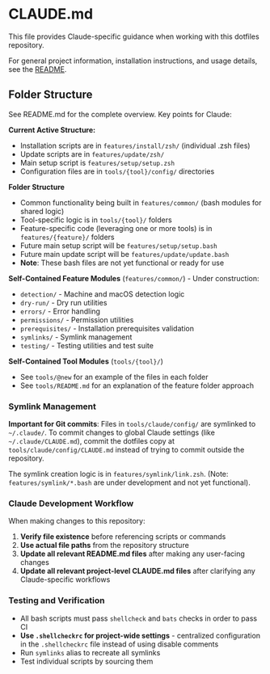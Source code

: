 # CLAUDE.md

This file provides Claude-specific guidance when working with this dotfiles repository.

For general project information, installation instructions, and usage details, see the [README](./README.md).

## Folder Structure

See README.md for the complete overview. Key points for Claude:

**Current Active Structure:**

- Installation scripts are in `features/install/zsh/` (individual .zsh files)
- Update scripts are in `features/update/zsh/`
- Main setup script is `features/setup/setup.zsh`
- Configuration files are in `tools/{tool}/config/` directories

**Folder Structure**

- Common functionality being built in `features/common/` (bash modules for shared logic)
- Tool-specific logic is in `tools/{tool}/` folders
- Feature-specific code (leveraging one or more tools) is in `features/{feature}/` folders
- Future main setup script will be `features/setup/setup.bash`
- Future main update script will be `features/update/update.bash`
- **Note**: These bash files are not yet functional or ready for use

**Self-Contained Feature Modules** (`features/common/`) - Under construction:

- `detection/` - Machine and macOS detection logic
- `dry-run/` - Dry run utilities
- `errors/` - Error handling
- `permissions/` - Permission utilities
- `prerequisites/` - Installation prerequisites validation
- `symlinks/` - Symlink management
- `testing/` - Testing utilities and test suite

**Self-Contained Tool Modules** (`tools/{tool}/`)

- See `tools/@new` for an example of the files in each folder
- See `tools/README.md` for an explanation of the feature folder approach

### Symlink Management

**Important for Git commits**: Files in `tools/claude/config/` are symlinked to `~/.claude/`. To commit changes to global Claude settings (like `~/.claude/CLAUDE.md`), commit the dotfiles copy at `tools/claude/config/CLAUDE.md` instead of trying to commit outside the repository.

The symlink creation logic is in `features/symlink/link.zsh`. (Note: `features/symlink/*.bash` are under development and not yet functional).

### Claude Development Workflow

When making changes to this repository:

1. **Verify file existence** before referencing scripts or commands
1. **Use actual file paths** from the repository structure
1. **Update all relevant README.md files** after making any user-facing changes
1. **Update all relevant project-level CLAUDE.md files** after clarifying any Claude-specific workflows

### Testing and Verification

- All bash scripts must pass `shellcheck` and `bats` checks in order to pass CI
- **Use `.shellcheckrc` for project-wide settings** - centralized configuration in the `.shellcheckrc` file instead of using disable comments
- Run `symlinks` alias to recreate all symlinks
- Test individual scripts by sourcing them

